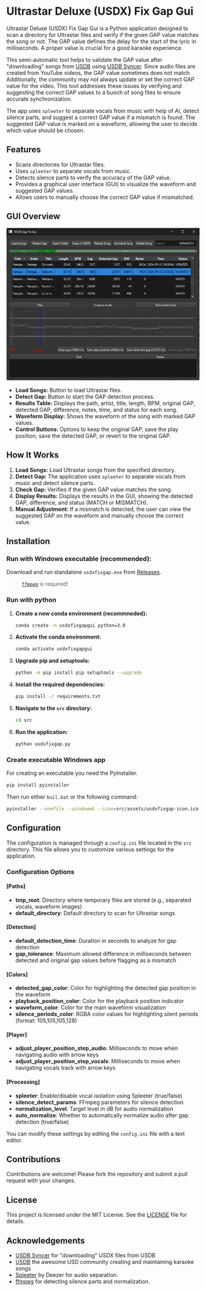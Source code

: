 # Ultrastar Deluxe (USDX) Fix Gap Gui

Ultrastar Deluxe (USDX) Fix Gap Gui is a Python application designed to scan a directory for Ultrastar files and verify if the given GAP value matches the song or not. The GAP value defines the delay for the start of the lyric in milliseconds. A proper value is crucial for a good karaoke experience.

This semi-automatic tool helps to validate the GAP value after "downloading" songs from [USDB](https://usdb.animux.de/) using [USDB Syncer](https://github.com/bohning/usdb_syncer). Since audio files are created from YouTube videos, the GAP value sometimes does not match. Additionally, the community may not always update or set the correct GAP value for the video. This tool addresses these issues by verifying and suggesting the correct GAP values to a bunch of song files to ensure accurate synchronization.

The app uses `spleeter` to separate vocals from music with help of AI, detect silence parts, and suggest a correct GAP value if a mismatch is found. The suggested GAP value is marked on a waveform, allowing the user to decide which value should be chosen.

## Features

- Scans directories for Ultrastar files.
- Uses `spleeter` to separate vocals from music.
- Detects silence parts to verify the accuracy of the GAP value.
- Provides a graphical user interface (GUI) to visualize the waveform and suggested GAP values.
- Allows users to manually choose the correct GAP value if mismatched.

## GUI Overview

![Screenshot](./screenshot.png)

- **Load Songs:** Button to load Ultrastar files.
- **Detect Gap:** Button to start the GAP detection process.
- **Results Table:** Displays the path, artist, title, length, BPM, original GAP, detected GAP, difference, notes, time, and status for each song.
- **Waveform Display:** Shows the waveform of the song with marked GAP values.
- **Control Buttons:** Options to keep the original GAP, save the play position, save the detected GAP, or revert to the original GAP.

## How It Works

1. **Load Songs:** Load Ultrastar songs from the specified directory.
2. **Detect Gap:** The application uses `spleeter` to separate vocals from music and detect silence parts.
3. **Check Gap:** Verifies if the given GAP value matches the song.
4. **Display Results:** Displays the results in the GUI, showing the detected GAP, difference, and status (MATCH or MISMATCH).
5. **Manual Adjustment:** If a mismatch is detected, the user can view the suggested GAP on the waveform and manually choose the correct value.

## Installation

### Run with Windows executable (recommended):

Download and run standalone `usdxfixgap.exe` from [Releases](https://github.com/vtietz/usdxfixgapgui/releases).

> [`ffmpeg`](https://www.ffmpeg.org/) is required!

### Run with python

1. **Create a new conda environment (recommneded):**

    ```bash
    conda create -n usdxfixgapgui python=3.8
    ```

2. **Activate the conda environment:**

    ```bash
    conda activate usdxfixgapgui
    ```

3. **Upgrade pip and setuptools:**

    ```bash
    python -m pip install pip setuptools --upgrade
    ```

4. **Install the required dependencies:**

    ```bash
    pip install -r requirements.txt
    ```

5. **Navigate to the `src` directory:**

    ```bash
    cd src
    ```

6. **Run the application:**

    ```bash
    python usdxfixgap.py
    ```

### Create executable Windows app

For creating an executable you need the PyInstaller.

```bash
pip install pyinstaller
```

Then run either `buil.bat` or the following command:

```bash
pyinstaller --onefile --windowed --icon=src/assets/usdxfixgap-icon.ico --add-data "src/assets;assets" src/usdxfixgap.py
```

## Configuration

The configuration is managed through a `config.ini` file located in the `src` directory. This file allows you to customize various settings for the application.

### Configuration Options

#### [Paths]
- **tmp_root**: Directory where temporary files are stored (e.g., separated vocals, waveform images)
- **default_directory**: Default directory to scan for Ultrastar songs

#### [Detection]
- **default_detection_time**: Duration in seconds to analyze for gap detection
- **gap_tolerance**: Maximum allowed difference in milliseconds between detected and original gap values before flagging as a mismatch

#### [Colors]
- **detected_gap_color**: Color for highlighting the detected gap position in the waveform
- **playback_position_color**: Color for the playback position indicator
- **waveform_color**: Color for the main waveform visualization
- **silence_periods_color**: RGBA color values for highlighting silent periods (format: 105,105,105,128)

#### [Player]
- **adjust_player_position_step_audio**: Milliseconds to move when navigating audio with arrow keys
- **adjust_player_position_step_vocals**: Milliseconds to move when navigating vocals track with arrow keys

#### [Processing]
- **spleeter**: Enable/disable vocal isolation using Spleeter (true/false)
- **silence_detect_params**: FFmpeg parameters for silence detection
- **normalization_level**: Target level in dB for audio normalization
- **auto_normalize**: Whether to automatically normalize audio after gap detection (true/false)

You can modify these settings by editing the `config.ini` file with a text editor.

## Contributions

Contributions are welcome! Please fork the repository and submit a pull request with your changes.

## License

This project is licensed under the MIT License. See the [LICENSE](LICENSE) file for details.

## Acknowledgements

- [USDB Syncer](https://github.com/bohning/usdb_syncer) for "downloading" USDX files from USDB
- [USDB](https://usdb.animux.de/) the awesome USD community creating and maintaining karaoke songs
- [Spleeter](https://github.com/deezer/spleeter) by Deezer for audio separation.
- [ffmpeg](https://github.com/FFmpeg) for detecting silence parts and normalization.
